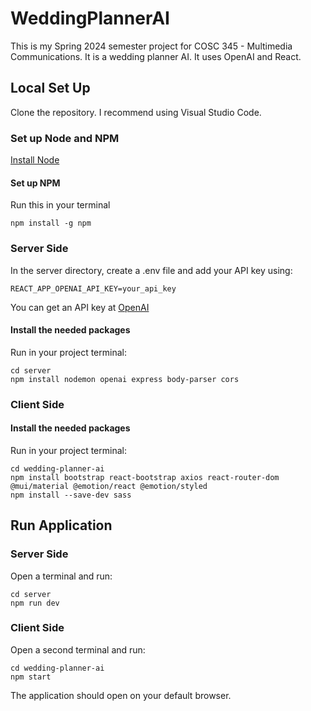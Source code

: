 # WeddingPlannerAI
This is my Spring 2024 semester project for COSC 345 - Multimedia Communications. It is a wedding planner AI. It uses OpenAI and React.

## Local Set Up
Clone the repository.
I recommend using Visual Studio Code.

### Set up Node and NPM

[Install Node](https://nodejs.org/en)

#### Set up NPM
Run this in your terminal
```
npm install -g npm
```

### Server Side
In the server directory, create a .env file and add your API key using:
```
REACT_APP_OPENAI_API_KEY=your_api_key
```
You can get an API key at [OpenAI](https://platform.openai.com/docs/introduction)
#### Install the needed packages
Run in your project terminal:
```
cd server
npm install nodemon openai express body-parser cors
```

### Client Side
#### Install the needed packages
Run in your project terminal:
```
cd wedding-planner-ai
npm install bootstrap react-bootstrap axios react-router-dom @mui/material @emotion/react @emotion/styled
npm install --save-dev sass
```

## Run Application
### Server Side
Open a terminal and run:
```
cd server
npm run dev
```
### Client Side
Open a second terminal and run:
```
cd wedding-planner-ai
npm start
```
The application should open on your default browser.
